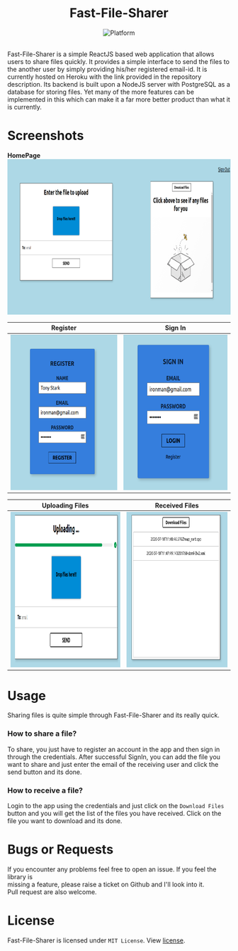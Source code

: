 <div align="center">
<h1> Fast-File-Sharer</h1>
	<img src="https://img.shields.io/badge/Platform-React.js-green" alt="Platform" />
</div>
  
  <br />
	
Fast-File-Sharer is a simple ReactJS based web application that allows users to share files quickly. It provides a simple interface to send the files to the another user by simply providing his/her registered email-id. It is currently hosted on Heroku with the link provided in the repository description. Its backend is built upon a NodeJS server with PostgreSQL as a database for storing files. Yet many of the more features can be implemented in this which can make it a far more better product than what it is currently.

# Screenshots
**HomePage**         
<img src="https://raw.githubusercontent.com/hemilpanchiwala/Fast-File-Sharer/master/screenshots/homepage.png" height=350/>

Register             |  Sign In                
:-------------------------:|:-------------------------:
<img src="https://raw.githubusercontent.com/hemilpanchiwala/Fast-File-Sharer/master/screenshots/register.png" height=350/>  |  <img src="https://raw.githubusercontent.com/hemilpanchiwala/Fast-File-Sharer/master/screenshots/signin.png" height=350/> 

Uploading Files             |  Received Files            
:-------------------------:|:-------------------------:
<img src="https://raw.githubusercontent.com/hemilpanchiwala/Fast-File-Sharer/master/screenshots/uploading.png" height=350/>  |  <img src="https://raw.githubusercontent.com/hemilpanchiwala/Fast-File-Sharer/master/screenshots/files.png" height=350 width=550/> 

# Usage
Sharing files is quite simple through Fast-File-Sharer and its really quick.
### How to share a file?
To share, you just have to register an account in the app and then sign in through the credentials. After successful SignIn, you can add the file you want to share and just enter the email of the receiving user and click the send button and its done.

### How to receive a file?
Login to the app using the credentials and just click on the `Download Files` button and you will get the list of the files you have received. Click on the file you want to download and its done.

# Bugs or Requests
If you encounter any problems feel free to open an issue. If you feel the library is  
missing a feature, please raise a ticket on Github and I'll look into it.  
Pull request are also welcome.

# License
Fast-File-Sharer is licensed under `MIT License`. View <a href="https://github.com/hemilpanchiwala/Fast-File-Sharer/blob/master/LICENSE">license</a>.
